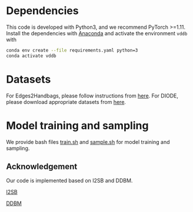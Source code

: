 # Dependencies
This code is developed with Python3, and we recommend PyTorch >=1.11. Install the dependencies with [Anaconda](https://www.anaconda.com/products/individual) and activate the environment `vddb` with
```bash
conda env create --file requirements.yaml python=3
conda activate vddb
```


# Datasets
For Edges2Handbags, please follow instructions from [here](https://github.com/junyanz/pytorch-CycleGAN-and-pix2pix/blob/master/docs/datasets.md).
For DIODE, please download appropriate datasets from [here](https://diode-dataset.org/).

# Model training and sampling
We provide bash files [train.sh](VDDB/scripts/train.sh) and [sample.sh](VDDB/scripts/sample.sh) for model training and sampling. 
## Acknowledgement
Our code is implemented based on I2SB and DDBM.

[I2SB](https://github.com/NVlabs/I2SB)

[DDBM](https://github.com/alexzhou907/DDBM)
